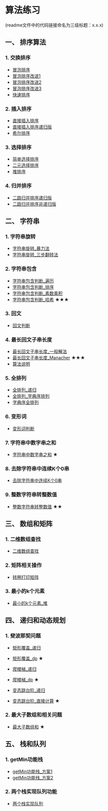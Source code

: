 算法练习
===============
(readme文件中的代码链接命名为三级标题：x.x.x)
## 一、 排序算法
### 1. 交换排序  
 - [冒泡排序][1.1.1]      
- [冒泡排序改进1][1.1.2]
- [冒泡排序改进2][1.1.3]
- [冒泡排序改进3][1.1.4]
 - [快速排序][1.1.5]     

### 2. 插入排序
 - [直接插入排序][1.2.1]
- [直接插入排序递归版][1.2.2]
 - [希尔排序][1.2.3]

### 3. 选择排序
 - [简单选择排序][1.3.1]
- [二元选择排序][1.3.2]
 - [堆排序][1.3.3]
 
### 4. 归并排序
 - [二路归并排序递归版][1.4.1]
 - [二路归并排序非递归版][1.4.2]

## 二、 字符串
### 1. 字符串旋转  
- [字符串旋转_暴力法][2.1.1]
- [字符串旋转_三步翻转法][2.1.2]

### 2. 字符串包含  
 - [字符串包含判断_遍历][2.2.1]
 - [字符串包含判断_排序][2.2.2]
 - [字符串包含判断_素数乘积][2.2.3]
 - [字符串包含判断_哈希][2.2.4]   ★★★    

### 3. 回文  
 - [回文判断][2.3.1]

### 4. 最长回文子串长度  
 - [最长回文子串长度_一般解法][2.4.1]
 - [最长回文子串长度_Manacher][2.4.2]  ★★★   
- [算法说明][1001]    

### 5. 全排列
 - [全排列_递归][2.5.1] 
 - [全排列_字典序排列][2.5.2]
 - [字典序全排列][2.5.3]

### 6. 变形词
 - [变形词判断][2.6.1]

### 7. 字符串中数字串之和
 - [字符串中数字串之和][2.7.1] ★  

### 8. 去除字符串中连续K个0串
 - [去除字符串中连续K个0串][2.8.1]
 
### 9. 整数字符串转整数值
 - [整数字符串转整数值][2.9.1] ★★   

## 三、 数组和矩阵
### 1. 二维数组查找  
 - [二维数组查找][3.1.1]
 
### 2. 矩阵相关操作
 - [转圈打印矩阵][3.2.1]
 
### 3. 最小的k个元素
 - [最小的k个元素_堆][3.3.1]

## 四、 递归和动态规划
### 1. 斐波那契问题
 - [矩形覆盖_递归][4.1.1]
 - [矩形覆盖_dp][4.1.2]  ★ 
 
 - [爬楼梯_递归][4.1.4]
 - [爬楼梯_dp][4.1.5]  ★ 
 
 - [变态跳台阶_递归][4.1.7]
 - [变态跳台阶_直接计算][4.1.8]  ★ 

### 2. 最大子数组和相关问题
 - [最大子数组和][4.2.1]  ★ 
 
## 五、 栈和队列
### 1. getMin功能栈
 - [getMin功能栈_方案1][5.1.1]
 - [getMin功能栈_方案2][5.1.2]
 
### 2. 两个栈实现队列功能
 - [两个栈实现队列][5.2.1]


[1.1.1]:https://github.com/lawlite19/AlgorithmExerises/blob/master/%E4%B8%80%E3%80%81%E6%8E%92%E5%BA%8F%E7%AE%97%E6%B3%95/1.%E4%BA%A4%E6%8D%A2%E6%8E%92%E5%BA%8F/%E5%86%92%E6%B3%A1%E6%8E%92%E5%BA%8F.cpp
[1.1.2]:https://github.com/lawlite19/AlgorithmExercises/blob/master/%E4%B8%80%E3%80%81%E6%8E%92%E5%BA%8F%E7%AE%97%E6%B3%95/1.%E4%BA%A4%E6%8D%A2%E6%8E%92%E5%BA%8F/%E5%86%92%E6%B3%A1%E6%8E%92%E5%BA%8F%E6%94%B9%E8%BF%9B1.cpp
[1.1.3]:https://github.com/lawlite19/AlgorithmExercises/blob/master/%E4%B8%80%E3%80%81%E6%8E%92%E5%BA%8F%E7%AE%97%E6%B3%95/1.%E4%BA%A4%E6%8D%A2%E6%8E%92%E5%BA%8F/%E5%86%92%E6%B3%A1%E6%8E%92%E5%BA%8F%E6%94%B9%E8%BF%9B2.cpp
[1.1.4]:https://github.com/lawlite19/AlgorithmExercises/blob/master/%E4%B8%80%E3%80%81%E6%8E%92%E5%BA%8F%E7%AE%97%E6%B3%95/1.%E4%BA%A4%E6%8D%A2%E6%8E%92%E5%BA%8F/%E5%86%92%E6%B3%A1%E6%8E%92%E5%BA%8F%E6%94%B9%E8%BF%9B3.cpp
[1.1.5]:https://github.com/lawlite19/AlgorithmExercises/blob/master/%E4%B8%80%E3%80%81%E6%8E%92%E5%BA%8F%E7%AE%97%E6%B3%95/1.%E4%BA%A4%E6%8D%A2%E6%8E%92%E5%BA%8F/%E5%BF%AB%E9%80%9F%E6%8E%92%E5%BA%8F.cpp
[1.2.1]:https://github.com/lawlite19/AlgorithmExercises/blob/master/%E4%B8%80%E3%80%81%E6%8E%92%E5%BA%8F%E7%AE%97%E6%B3%95/2.%E6%8F%92%E5%85%A5%E6%8E%92%E5%BA%8F/%E7%9B%B4%E6%8E%A5%E6%8F%92%E5%85%A5%E6%8E%92%E5%BA%8F.cpp
[1.2.2]:https://github.com/lawlite19/AlgorithmExercises/blob/master/%E4%B8%80%E3%80%81%E6%8E%92%E5%BA%8F%E7%AE%97%E6%B3%95/2.%E6%8F%92%E5%85%A5%E6%8E%92%E5%BA%8F/%E7%9B%B4%E6%8E%A5%E6%8F%92%E5%85%A5%E6%8E%92%E5%BA%8F%E9%80%92%E5%BD%92%E7%89%88.cpp
[1.2.3]:https://github.com/lawlite19/AlgorithmExercises/blob/master/%E4%B8%80%E3%80%81%E6%8E%92%E5%BA%8F%E7%AE%97%E6%B3%95/2.%E6%8F%92%E5%85%A5%E6%8E%92%E5%BA%8F/%E5%B8%8C%E5%B0%94%E6%8E%92%E5%BA%8F.cpp
[1.3.1]:https://github.com/lawlite19/AlgorithmExercises/blob/master/%E4%B8%80%E3%80%81%E6%8E%92%E5%BA%8F%E7%AE%97%E6%B3%95/3.%E9%80%89%E6%8B%A9%E6%8E%92%E5%BA%8F/%E7%AE%80%E5%8D%95%E9%80%89%E6%8B%A9%E6%8E%92%E5%BA%8F.cpp
[1.3.2]:https://github.com/lawlite19/AlgorithmExercises/blob/master/%E4%B8%80%E3%80%81%E6%8E%92%E5%BA%8F%E7%AE%97%E6%B3%95/3.%E9%80%89%E6%8B%A9%E6%8E%92%E5%BA%8F/%E7%AE%80%E5%8D%95%E9%80%89%E6%8B%A9%E6%8E%92%E5%BA%8F%E6%94%B9%E8%BF%9B.cpp
[1.3.3]:https://github.com/lawlite19/AlgorithmExercises/blob/master/%E4%B8%80%E3%80%81%E6%8E%92%E5%BA%8F%E7%AE%97%E6%B3%95/3.%E9%80%89%E6%8B%A9%E6%8E%92%E5%BA%8F/%E5%A0%86%E6%8E%92%E5%BA%8F.cpp
[1.4.1]:https://github.com/lawlite19/AlgorithmExercises/blob/master/%E4%B8%80%E3%80%81%E6%8E%92%E5%BA%8F%E7%AE%97%E6%B3%95/4.%E5%BD%92%E5%B9%B6%E6%8E%92%E5%BA%8F/%E4%BA%8C%E8%B7%AF%E5%BD%92%E5%B9%B6%E6%8E%92%E5%BA%8F_%E9%80%92%E5%BD%92%E7%89%88.cpp
[1.4.2]:https://github.com/lawlite19/AlgorithmExercises/blob/master/%E4%B8%80%E3%80%81%E6%8E%92%E5%BA%8F%E7%AE%97%E6%B3%95/4.%E5%BD%92%E5%B9%B6%E6%8E%92%E5%BA%8F/%E4%BA%8C%E8%B7%AF%E5%BD%92%E5%B9%B6%E6%8E%92%E5%BA%8F_%E9%9D%9E%E9%80%92%E5%BD%92.cpp
[2.1.1]:https://github.com/lawlite19/AlgorithmExercises/blob/master/%E4%BA%8C%E3%80%81%E5%AD%97%E7%AC%A6%E4%B8%B2/1.%E5%AD%97%E7%AC%A6%E4%B8%B2%E6%97%8B%E8%BD%AC/%E5%AD%97%E7%AC%A6%E4%B8%B2%E6%97%8B%E8%BD%AC_%E6%9A%B4%E5%8A%9B%E6%B3%95.cpp
[2.1.2]:https://github.com/lawlite19/AlgorithmExercises/blob/master/%E4%BA%8C%E3%80%81%E5%AD%97%E7%AC%A6%E4%B8%B2/1.%E5%AD%97%E7%AC%A6%E4%B8%B2%E6%97%8B%E8%BD%AC/%E5%AD%97%E7%AC%A6%E4%B8%B2%E6%97%8B%E8%BD%AC_%E4%B8%89%E6%AD%A5%E7%BF%BB%E8%BD%AC%E6%B3%95.cpp
[2.2.1]:https://github.com/lawlite19/AlgorithmExercises/blob/master/%E4%BA%8C%E3%80%81%E5%AD%97%E7%AC%A6%E4%B8%B2/2.%E5%AD%97%E7%AC%A6%E4%B8%B2%E5%8C%85%E5%90%AB%E5%88%A4%E6%96%AD/%E5%AD%97%E7%AC%A6%E4%B8%B2%E5%8C%85%E5%90%AB%E5%88%A4%E6%96%AD_%E6%9A%B4%E5%8A%9B%E6%B3%95.cpp
[2.2.2]:https://github.com/lawlite19/AlgorithmExercises/blob/master/%E4%BA%8C%E3%80%81%E5%AD%97%E7%AC%A6%E4%B8%B2/2.%E5%AD%97%E7%AC%A6%E4%B8%B2%E5%8C%85%E5%90%AB%E5%88%A4%E6%96%AD/%E5%AD%97%E7%AC%A6%E4%B8%B2%E5%8C%85%E5%90%AB_%E6%8E%92%E5%BA%8F%E6%B3%95.cpp
[2.2.3]:https://github.com/lawlite19/AlgorithmExercises/blob/master/%E4%BA%8C%E3%80%81%E5%AD%97%E7%AC%A6%E4%B8%B2/2.%E5%AD%97%E7%AC%A6%E4%B8%B2%E5%8C%85%E5%90%AB%E5%88%A4%E6%96%AD/%E5%AD%97%E7%AC%A6%E4%B8%B2%E5%8C%85%E5%90%AB%E5%88%A4%E6%96%AD_%E7%B4%A0%E6%95%B0.cpp
[2.2.4]:https://github.com/lawlite19/AlgorithmExercises/blob/master/%E4%BA%8C%E3%80%81%E5%AD%97%E7%AC%A6%E4%B8%B2/2.%E5%AD%97%E7%AC%A6%E4%B8%B2%E5%8C%85%E5%90%AB%E5%88%A4%E6%96%AD/%E5%AD%97%E7%AC%A6%E4%B8%B2%E5%8C%85%E5%90%AB%E5%88%A4%E6%96%AD_%E5%93%88%E5%B8%8C.cpp
[2.3.1]:https://github.com/lawlite19/AlgorithmExercises/blob/master/%E4%BA%8C%E3%80%81%E5%AD%97%E7%AC%A6%E4%B8%B2/3.%E5%9B%9E%E6%96%87%E5%88%A4%E6%96%AD/%E5%9B%9E%E6%96%87%E5%88%A4%E6%96%AD.cpp
[2.4.1]:https://github.com/lawlite19/AlgorithmExercises/blob/master/%E4%BA%8C%E3%80%81%E5%AD%97%E7%AC%A6%E4%B8%B2/4.%E6%9C%80%E9%95%BF%E5%9B%9E%E6%96%87%E5%AD%90%E4%B8%B2/%E6%9C%80%E9%95%BF%E5%9B%9E%E6%96%87%E5%AD%90%E4%B8%B2_%E4%B8%80%E8%88%AC%E8%A7%A3%E6%B3%95.cpp
[2.4.2]:https://github.com/lawlite19/AlgorithmExercises/blob/master/%E4%BA%8C%E3%80%81%E5%AD%97%E7%AC%A6%E4%B8%B2/4.%E6%9C%80%E9%95%BF%E5%9B%9E%E6%96%87%E5%AD%90%E4%B8%B2/%E6%9C%80%E9%95%BF%E5%9B%9E%E6%96%87%E5%AD%90%E4%B8%B2_Manacher.cpp
[2.5.1]:https://github.com/lawlite19/AlgorithmExercises/blob/master/%E4%BA%8C%E3%80%81%E5%AD%97%E7%AC%A6%E4%B8%B2/5.%E5%85%A8%E6%8E%92%E5%88%97/%E5%85%A8%E6%8E%92%E5%88%97_%E9%80%92%E5%BD%92.cpp
[2.5.2]:https://github.com/lawlite19/AlgorithmExercises/blob/master/%E4%BA%8C%E3%80%81%E5%AD%97%E7%AC%A6%E4%B8%B2/5.%E5%85%A8%E6%8E%92%E5%88%97/%E5%85%A8%E6%8E%92%E5%88%97_%E5%AD%97%E5%85%B8%E5%BA%8F%E6%8E%92%E5%88%97.cpp
[2.5.3]:https://github.com/lawlite19/AlgorithmExercises/blob/master/%E4%BA%8C%E3%80%81%E5%AD%97%E7%AC%A6%E4%B8%B2/5.%E5%85%A8%E6%8E%92%E5%88%97/%E5%AD%97%E5%85%B8%E5%BA%8F%E5%85%A8%E6%8E%92%E5%88%97.cpp
[2.6.1]:https://github.com/lawlite19/AlgorithmExercises/blob/master/%E4%BA%8C%E3%80%81%E5%AD%97%E7%AC%A6%E4%B8%B2/6.%E5%8F%98%E5%BD%A2%E8%AF%8D/%E5%8F%98%E5%BD%A2%E8%AF%8D%E5%88%A4%E6%96%AD.cpp
[2.7.1]:https://github.com/lawlite19/AlgorithmExercises/blob/master/%E4%BA%8C%E3%80%81%E5%AD%97%E7%AC%A6%E4%B8%B2/7.%E5%AD%97%E7%AC%A6%E4%B8%B2%E4%B8%AD%E6%95%B0%E5%AD%97%E4%B8%B2%E6%B1%82%E5%92%8C/%E5%AD%97%E7%AC%A6%E4%B8%B2%E4%B8%AD%E6%95%B0%E5%AD%97%E4%B8%B2%E6%B1%82%E5%92%8C.cpp
[2.8.1]:https://github.com/lawlite19/AlgorithmExercises/blob/master/%E4%BA%8C%E3%80%81%E5%AD%97%E7%AC%A6%E4%B8%B2/8.%E5%8E%BB%E9%99%A4%E5%AD%97%E7%AC%A6%E4%B8%B2%E4%B8%AD%E8%BF%9E%E7%BB%ADK%E4%B8%AA0%E5%AD%90%E4%B8%B2/%E5%8E%BB%E9%99%A4%E5%AD%97%E7%AC%A6%E4%B8%B2%E4%B8%AD%E8%BF%9E%E7%BB%ADK%E4%B8%AA0%E5%AD%90%E4%B8%B2.cpp
[2.9.1]:https://github.com/lawlite19/AlgorithmExercises/blob/master/%E4%BA%8C%E3%80%81%E5%AD%97%E7%AC%A6%E4%B8%B2/9.%E6%95%B4%E6%95%B0%E5%AD%97%E7%AC%A6%E4%B8%B2%E8%BD%AC%E4%B8%BA%E6%95%B4%E6%95%B0%E5%80%BC/%E6%95%B4%E6%95%B0%E5%AD%97%E7%AC%A6%E4%B8%B2%E8%BD%AC%E4%B8%BA%E6%95%B4%E6%95%B0%E5%80%BC.cpp

[3.1.1]:https://github.com/lawlite19/AlgorithmExercises/blob/master/%E4%B8%89%E3%80%81%E6%95%B0%E7%BB%84%E5%92%8C%E7%9F%A9%E9%98%B5/1.%E6%9F%A5%E6%89%BE/%E4%BA%8C%E7%BB%B4%E6%95%B0%E7%BB%84%E7%9A%84%E6%9F%A5%E6%89%BE.cpp
[3.2.1]:https://github.com/lawlite19/AlgorithmExercises/blob/master/%E4%B8%89%E3%80%81%E6%95%B0%E7%BB%84%E5%92%8C%E7%9F%A9%E9%98%B5/2.%E7%9F%A9%E9%98%B5%E6%93%8D%E4%BD%9C/%E8%BD%AC%E5%9C%88%E6%89%93%E5%8D%B0%E7%9F%A9%E9%98%B5.cpp
[3.3.1]:https://github.com/lawlite19/AlgorithmExercises/blob/master/%E4%B8%89%E3%80%81%E6%95%B0%E7%BB%84%E5%92%8C%E7%9F%A9%E9%98%B5/3.%E6%9C%80%E5%B0%8F%E7%9A%84K%E4%B8%AA%E6%95%B0/%E6%9C%80%E5%B0%8F%E7%9A%84K%E4%B8%AA%E6%95%B0_%E5%A0%86.cpp

[4.1.1]:https://github.com/lawlite19/AlgorithmExercises/blob/master/%E5%9B%9B%E3%80%81%E9%80%92%E5%BD%92%E5%92%8C%E5%8A%A8%E6%80%81%E8%A7%84%E5%88%92/1.%E6%96%90%E6%B3%A2%E9%82%A3%E5%A5%91%E9%97%AE%E9%A2%98/%E7%9F%A9%E5%BD%A2%E8%A6%86%E7%9B%96_%E9%80%92%E5%BD%92.cpp
[4.1.2]:https://github.com/lawlite19/AlgorithmExercises/blob/master/%E5%9B%9B%E3%80%81%E9%80%92%E5%BD%92%E5%92%8C%E5%8A%A8%E6%80%81%E8%A7%84%E5%88%92/1.%E6%96%90%E6%B3%A2%E9%82%A3%E5%A5%91%E9%97%AE%E9%A2%98/%E7%9F%A9%E9%98%B5%E8%A6%86%E7%9B%96_dp.cpp
[4.1.4]:https://github.com/lawlite19/AlgorithmExercises/blob/master/%E5%9B%9B%E3%80%81%E9%80%92%E5%BD%92%E5%92%8C%E5%8A%A8%E6%80%81%E8%A7%84%E5%88%92/1.%E7%88%AC%E6%A5%BC%E6%A2%AF/%E7%88%AC%E6%A5%BC%E6%A2%AF%E9%97%AE%E9%A2%98_%E9%80%92%E5%BD%92.cpp
[4.1.5]:https://github.com/lawlite19/AlgorithmExercises/blob/master/四、递归和动态规划/1.爬楼梯/爬楼梯问题_dp.cpp
[4.1.7]:https://github.com/lawlite19/AlgorithmExercises/blob/master/%E5%9B%9B%E3%80%81%E9%80%92%E5%BD%92%E5%92%8C%E5%8A%A8%E6%80%81%E8%A7%84%E5%88%92/1.%E6%96%90%E6%B3%A2%E9%82%A3%E5%A5%91%E9%97%AE%E9%A2%98/%E5%8F%98%E6%80%81%E8%B7%B3%E5%8F%B0%E9%98%B6_%E9%80%92%E5%BD%92.cpp
[4.1.8]:https://github.com/lawlite19/AlgorithmExercises/blob/master/%E5%9B%9B%E3%80%81%E9%80%92%E5%BD%92%E5%92%8C%E5%8A%A8%E6%80%81%E8%A7%84%E5%88%92/1.%E6%96%90%E6%B3%A2%E9%82%A3%E5%A5%91%E9%97%AE%E9%A2%98/%E5%8F%98%E6%80%81%E8%B7%B3%E5%8F%B0%E9%98%B6_%E8%AE%A1%E7%AE%97.cpp

[4.2.1]:https://github.com/lawlite19/AlgorithmExercises/blob/master/%E5%9B%9B%E3%80%81%E9%80%92%E5%BD%92%E5%92%8C%E5%8A%A8%E6%80%81%E8%A7%84%E5%88%92/2.%E6%9C%80%E5%A4%A7%E5%AD%90%E5%BA%8F%E5%88%97%E5%92%8C%E7%9B%B8%E5%85%B3%E9%97%AE%E9%A2%98/%E6%9C%80%E5%A4%A7%E5%AD%90%E5%BA%8F%E5%88%97%E5%92%8C.cpp

[5.1.1]:https://github.com/lawlite19/AlgorithmExercises/blob/master/%E4%BA%94%E3%80%81%E6%A0%88%E5%92%8C%E9%98%9F%E5%88%97/1.getMin%E5%8A%9F%E8%83%BD%E6%A0%88/getMin%E5%8A%9F%E8%83%BD%E6%A0%88_%E6%96%B9%E6%A1%881.cpp
[5.1.2]:https://github.com/lawlite19/AlgorithmExercises/blob/master/%E4%BA%94%E3%80%81%E6%A0%88%E5%92%8C%E9%98%9F%E5%88%97/1.getMin%E5%8A%9F%E8%83%BD%E6%A0%88/getMin%E5%8A%9F%E8%83%BD%E6%A0%88_%E6%96%B9%E6%A1%882.cpp
[5.2.1]:https://github.com/lawlite19/AlgorithmExercises/blob/master/%E4%BA%94%E3%80%81%E6%A0%88%E5%92%8C%E9%98%9F%E5%88%97/2.%E4%B8%A4%E4%B8%AA%E6%A0%88%E5%AE%9E%E7%8E%B0%E9%98%9F%E5%88%97%E5%8A%9F%E8%83%BD/%E4%B8%A4%E4%B8%AA%E6%A0%88%E5%AE%9E%E7%8E%B0%E9%98%9F%E5%88%97.cpp

[1001]:https://github.com/lawlite19/AlgorithmExercises/blob/master/%E9%9B%B6%E3%80%81%E7%AE%97%E6%B3%95%E8%AF%B4%E6%98%8E/Manacher.md


